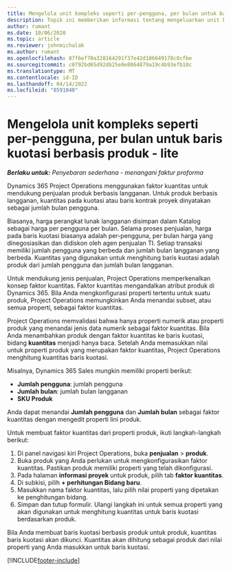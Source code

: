 ```yaml
---
title: Mengelola unit kompleks seperti per-pengguna, per bulan untuk baris kuotasi berbasis produk - lite
description: Topik ini memberikan informasi tentang mengeluarkan unit kompleks untuk baris kuotasi berbasis produk.
author: rumant
ms.date: 10/06/2020
ms.topic: article
ms.reviewer: johnmichalak
ms.author: rumant
ms.openlocfilehash: 87f6ef70a328164291f37e42d106649178c8cfbe
ms.sourcegitcommit: c0792bd65d92db25e0e8864879a19c4b93efb10c
ms.translationtype: MT
ms.contentlocale: id-ID
ms.lasthandoff: 04/14/2022
ms.locfileid: "8591040"
---
```

# <a name="managing-complex-units-such-as-per-user-per-month-for-product-based-quote-lines---lite"></a>Mengelola unit kompleks seperti per-pengguna, per bulan untuk baris kuotasi berbasis produk - lite

_**Berlaku untuk:** Penyebaran sederhana - menangani faktur proforma_

Dynamics 365 Project Operations menggunakan faktor kuantitas untuk mendukung penjualan produk berbasis langganan. Untuk produk berbasis langganan, kuantitas pada kuotasi atau baris kontrak proyek dinyatakan sebagai jumlah bulan pengguna.

Biasanya, harga perangkat lunak langganan disimpan dalam Katalog sebagai harga per pengguna per bulan. Selama proses penjualan, harga pada baris kuotasi biasanya adalah per-pengguna, per bulan harga yang dinegosiasikan dan didiskon oleh agen penjualan TI. Setiap transaksi memiliki jumlah pengguna yang berbeda dan jumlah bulan langganan yang berbeda. Kuantitas yang digunakan untuk menghitung baris kuotasi adalah produk dari jumlah pengguna dan jumlah bulan langganan.

Untuk mendukung jenis penjualan, Project Operations memperkenalkan konsep faktor kuantitas. Faktor kuantitas mengandalkan atribut produk di Dynamics 365. Bila Anda mengkonfigurasi properti tertentu untuk suatu produk, Project Operations memungkinkan Anda menandai subset, atau semua properti, sebagai faktor kuantitas.

Project Operations memvalidasi bahwa hanya properti numerik atau properti produk yang menandai jenis data numerik sebagai faktor kuantitas. Bila Anda menambahkan produk dengan faktor kuantitas ke baris kuotasi, bidang **kuantitas** menjadi hanya baca. Setelah Anda memasukkan nilai untuk properti produk yang merupakan faktor kuantitas, Project Operations menghitung kuantitas baris kuotasi.

Misalnya, Dynamics 365 Sales mungkin memiliki properti berikut:

- **Jumlah pengguna**: jumlah pengguna
- **Jumlah bulan**: jumlah bulan langganan
- **SKU Produk**

Anda dapat menandai **Jumlah pengguna** dan **Jumlah bulan** sebagai faktor kuantitas dengan mengedit properti lini produk.

Untuk membuat faktor kuantitas dari properti produk, ikuti langkah-langkah berikut:

1. Di panel navigasi kiri Project Operations, buka **penjualan** > **produk**.
2. Buka produk yang Anda perlukan untuk mengkonfigurasikan faktor kuantitas. Pastikan produk memiliki properti yang telah dikonfigurasi.
3. Pada halaman **informasi proyek** untuk produk, pilih tab **faktor kuantitas**.
4. Di subkisi, pilih **+ perhitungan Bidang baru**.
5. Masukkan nama faktor kuantitas, lalu pilih nilai properti yang dipetakan ke penghitungan bidang.
6. Simpan dan tutup formulir. Ulangi langkah ini untuk semua properti yang akan digunakan untuk menghitung kuantitas untuk baris kuotasi berdasarkan produk.

Bila Anda membuat baris kuotasi berbasis produk untuk produk, kuantitas baris kuotasi akan dikunci. Kuantitas akan dihitung sebagai produk dari nilai properti yang Anda masukkan untuk baris kuotasi.


[!INCLUDE[footer-include](../../includes/footer-banner.md)]